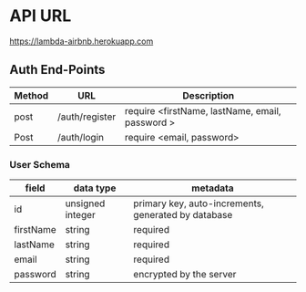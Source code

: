 # API URL
https://lambda-airbnb.herokuapp.com

## Auth End-Points

| Method |       URL        | Description                                         |
| ------ | ---------------- | --------------------------------------------------- |
| post   | /auth/register   | require <firstName, lastName, email, password  >    |
| Post   | /auth/login      | require <email, password>                           |


### User Schema

|field     |data type               |   metadata                                           |
|----------|------------------------|------------------------------------------------------|
|id        |unsigned integer        |   primary key, auto-increments, generated by database|
|firstName |string                  |required                                              |
|lastName  |string                  |required                                              |
|email     |string                  |required                                              |
|password  |string                  |encrypted by the server                               |


